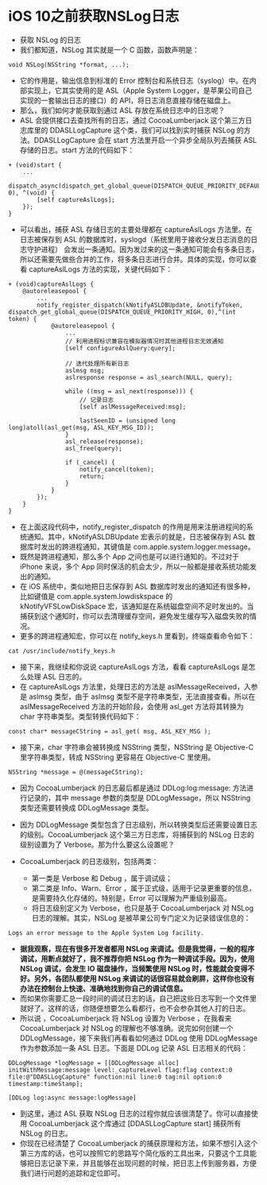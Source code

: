 # iOS 10之前获取NSLog日志

* 获取 NSLog 的日志
* 我们都知道，NSLog 其实就是一个 C 函数，函数声明是：

```
void NSLog(NSString *format, ...);
```

* 它的作用是，输出信息到标准的 Error 控制台和系统日志（syslog）中。在内部实现上，它其实使用的是 ASL（Apple System Logger，是苹果公司自己实现的一套输出日志的接口）的 API，将日志消息直接存储在磁盘上。
* 那么，我们如何才能获取到通过 ASL 存放在系统日志中的日志呢？
* ASL 会提供接口去查找所有的日志，通过 CocoaLumberjack 这个第三方日志库里的 DDASLLogCapture 这个类，我们可以找到实时捕获 NSLog 的方法。DDASLLogCapture 会在 start 方法里开启一个异步全局队列去捕获 ASL 存储的日志。start 方法的代码如下：

```
+ (void)start {
    ...
    dispatch_async(dispatch_get_global_queue(DISPATCH_QUEUE_PRIORITY_DEFAULT, 0), ^(void) {
        [self captureAslLogs];
    });
}
```

* 可以看出，捕获 ASL 存储日志的主要处理都在 captureAslLogs 方法里。在日志被保存到 ASL 的数据库时，syslogd（系统里用于接收分发日志消息的日志守护进程） 会发出一条通知。因为发过来的这一条通知可能会有多条日志，所以还需要先做些合并的工作，将多条日志进行合并。具体的实现，你可以查看 captureAslLogs 方法的实现，关键代码如下：

```
+ (void)captureAslLogs {
    @autoreleasepool {
        ...
        notify_register_dispatch(kNotifyASLDBUpdate, &notifyToken, dispatch_get_global_queue(DISPATCH_QUEUE_PRIORITY_HIGH, 0),^(int token) {
            @autoreleasepool {
                ...
                // 利用进程标识兼容在模拟器情况时其他进程日志无效通知
                [self configureAslQuery:query];
 
                // 迭代处理所有新日志
                aslmsg msg;
                aslresponse response = asl_search(NULL, query);
 
                while ((msg = asl_next(response))) {
                    // 记录日志
                    [self aslMessageReceived:msg];
 
                    lastSeenID = (unsigned long long)atoll(asl_get(msg, ASL_KEY_MSG_ID));
                }
                asl_release(response);
                asl_free(query);
 
                if (_cancel) {
                    notify_cancel(token);
                    return;
                }
            }
        });
    }
}
```

* 在上面这段代码中，notify_register_dispatch 的作用是用来注册进程间的系统通知。其中，kNotifyASLDBUpdate 宏表示的就是，日志被保存到 ASL 数据库时发出的跨进程通知，其键值是 com.apple.system.logger.message。
* 既然是跨进程通知，那么多个 App 之间也是可以进行通知的。不过对于 iPhone 来说，多个 App 同时保活的机会太少，所以一般都是接收系统功能发出的通知。
* 在 iOS 系统中，类似地把日志保存到 ASL 数据库时发出的通知还有很多种，比如键值是 com.apple.system.lowdiskspace 的 kNotifyVFSLowDiskSpace 宏，该通知是在系统磁盘空间不足时发出的。当捕获到这个通知时，你可以去清理缓存空间，避免发生缓存写入磁盘失败的情况。
* 更多的跨进程通知宏，你可以在 notify_keys.h 里看到，终端查看命令如下：

```
cat /usr/include/notify_keys.h
```

* 接下来，我继续和你说说 captureAslLogs 方法，看看 captureAslLogs 是怎么处理 ASL 日志的。
* 在 captureAslLogs 方法里，处理日志的方法是 aslMessageReceived，入参是 aslmsg 类型，由于 aslmsg 类型不是字符串类型，无法直接查看。所以在 aslMessageReceived 方法的开始阶段，会使用 asl_get 方法将其转换为 char 字符串类型。类型转换代码如下：

```
const char* messageCString = asl_get( msg, ASL_KEY_MSG );
```

* 接下来，char 字符串会被转换成 NSString 类型，NSString 是 Objective-C 里字符串类型，转成 NSString 更容易在 Objective-C 里使用。

```
NSString *message = @(messageCString);
```

* 因为 CocoaLumberjack 的日志最后都是通过 DDLog:log:message: 方法进行记录的，其中 message 参数的类型是 DDLogMessage，所以 NSString 类型还需要转换成 DDLogMessage 类型。
* 因为 DDLogMessage 类型包含了日志级别，所以转换类型后还需要设置日志的级别。CocoaLumberjack 这个第三方日志库，将捕获到的 NSLog 日志的级别设置为了 Verbose。那为什么要这么设置呢？

* CocoaLumberjack 的日志级别，包括两类：
    * 第一类是 Verbose 和 Debug ，属于调试级；
    * 第二类是 Info、Warn、Error ，属于正式级，适用于记录更重要的信息，是需要持久化存储的。特别是，Error 可以理解为严重级别最高。
    * 将日志级别定义为 Verbose，也只是基于 CocoaLumberjack 对 NSLog 日志的理解。其实，NSLog 是被苹果公司专门定义为记录错误信息的：

```
Logs an error message to the Apple System Log facility.
```

* **据我观察，现在有很多开发者都用 NSLog 来调试。但是我觉得，一般的程序调试，用断点就好了，我不推荐你把 NSLog 作为一种调试手段。因为，使用 NSLog 调试，会发生 IO 磁盘操作，当频繁使用 NSLog 时，性能就会变得不好。另外，各团队都使用 NSLog 来调试的话很容易就会刷屏，这样你也没有办法在控制台上快速、准确地找到你自己的调试信息。**
* 而如果你需要汇总一段时间的调试日志的话，自己把这些日志写到一个文件里就好了。这样的话，你随便想要怎么看都行，也不会参杂其他人打的日志。
* 所以说 ，CocoaLumberjack 将 NSLog 设置为 Verbose ，在我看来 CocoaLumberjack 对 NSLog 的理解也不够准确。说完如何创建一个 DDLogMessage，接下来我们再看看如何通过 DDLog 使用 DDLogMessage 作为参数添加一条 ASL 日志。下面是 DDLog 记录 ASL 日志相关的代码：

```
DDLogMessage *logMessage = [[DDLogMessage alloc] initWithMessage:message level:_captureLevel flag:flag context:0 file:@"DDASLLogCapture" function:nil line:0 tag:nil option:0 timestamp:timeStamp];
 
[DDLog log:async message:logMessage]
```

* 到这里，通过 ASL 获取 NSLog 日志的过程你就应该很清楚了。你可以直接使用 CocoaLumberjack 这个库通过 [DDASLLogCapture start] 捕获所有 NSLog 的日志。
* 你现在已经清楚了 CocoaLumberjack 的捕获原理和方法，如果不想引入这个第三方库的话，也可以按照它的思路写个简化版的工具出来，只要这个工具能够把日志记录下来，并且能够在出现问题的时候，把日志上传到服务器，方便我们进行问题的追踪和定位即可。
